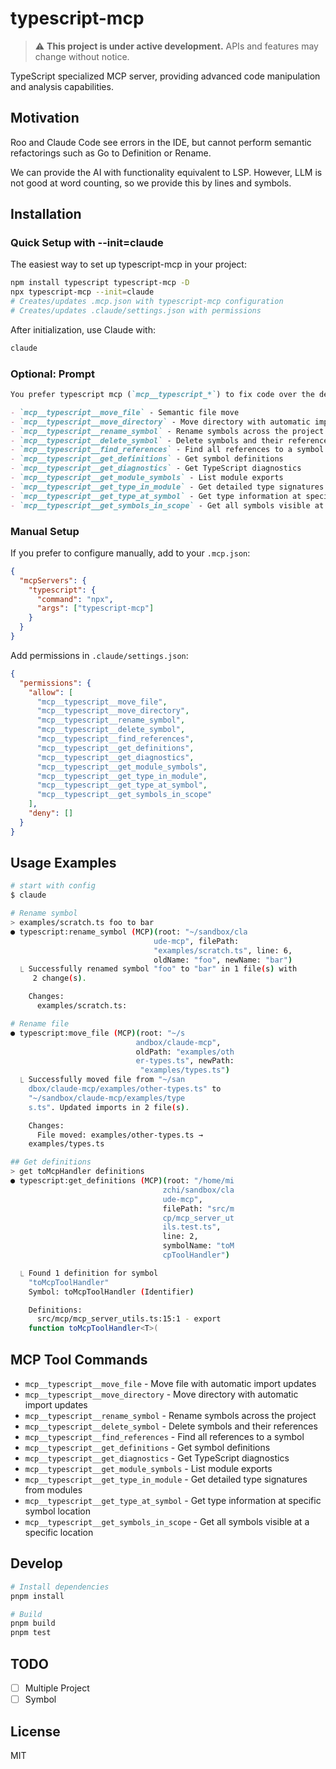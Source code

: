 # typescript-mcp

> ⚠️ **This project is under active development.** APIs and features may change without notice.

TypeScript specialized MCP server, providing advanced code manipulation and analysis capabilities.

## Motivation

Roo and Claude Code see errors in the IDE, but cannot perform semantic refactorings such as Go to Definition or Rename.

We can provide the AI ​​with functionality equivalent to LSP. However, LLM is not good at word counting, so we provide this by lines and symbols.

## Installation

### Quick Setup with --init=claude

The easiest way to set up typescript-mcp in your project:

```bash
npm install typescript typescript-mcp -D
npx typescript-mcp --init=claude
# Creates/updates .mcp.json with typescript-mcp configuration
# Creates/updates .claude/settings.json with permissions
```

After initialization, use Claude with:

```bash
claude
```

### Optional: Prompt

```markdown
You prefer typescript mcp (`mcp__typescript_*`) to fix code over the default `Update` and `Write` tool.

- `mcp__typescript__move_file` - Semantic file move
- `mcp__typescript__move_directory` - Move directory with automatic import updates
- `mcp__typescript__rename_symbol` - Rename symbols across the project
- `mcp__typescript__delete_symbol` - Delete symbols and their references
- `mcp__typescript__find_references` - Find all references to a symbol
- `mcp__typescript__get_definitions` - Get symbol definitions
- `mcp__typescript__get_diagnostics` - Get TypeScript diagnostics
- `mcp__typescript__get_module_symbols` - List module exports
- `mcp__typescript__get_type_in_module` - Get detailed type signatures from modules
- `mcp__typescript__get_type_at_symbol` - Get type information at specific symbol
- `mcp__typescript__get_symbols_in_scope` - Get all symbols visible at a location
```

### Manual Setup

If you prefer to configure manually, add to your `.mcp.json`:

```json
{
  "mcpServers": {
    "typescript": {
      "command": "npx",
      "args": ["typescript-mcp"]
    }
  }
}
```

Add permissions in `.claude/settings.json`:

```json
{
  "permissions": {
    "allow": [
      "mcp__typescript__move_file",
      "mcp__typescript__move_directory",
      "mcp__typescript__rename_symbol",
      "mcp__typescript__delete_symbol",
      "mcp__typescript__find_references",
      "mcp__typescript__get_definitions",
      "mcp__typescript__get_diagnostics",
      "mcp__typescript__get_module_symbols",
      "mcp__typescript__get_type_in_module",
      "mcp__typescript__get_type_at_symbol",
      "mcp__typescript__get_symbols_in_scope"
    ],
    "deny": []
  }
}
```

## Usage Examples

```bash
# start with config
$ claude

# Rename symbol
> examples/scratch.ts foo to bar
● typescript:rename_symbol (MCP)(root: "~/sandbox/cla
                                ude-mcp", filePath:
                                "examples/scratch.ts", line: 6,
                                oldName: "foo", newName: "bar")
  ⎿ Successfully renamed symbol "foo" to "bar" in 1 file(s) with
     2 change(s).

    Changes:
      examples/scratch.ts:

# Rename file
● typescript:move_file (MCP)(root: "~/s
                            andbox/claude-mcp",
                            oldPath: "examples/oth
                            er-types.ts", newPath:
                             "examples/types.ts")
  ⎿ Successfully moved file from "~/san
    dbox/claude-mcp/examples/other-types.ts" to
    "~/sandbox/claude-mcp/examples/type
    s.ts". Updated imports in 2 file(s).

    Changes:
      File moved: examples/other-types.ts →
    examples/types.ts

## Get definitions
> get toMcpHandler definitions
● typescript:get_definitions (MCP)(root: "/home/mi
                                  zchi/sandbox/cla
                                  ude-mcp",
                                  filePath: "src/m
                                  cp/mcp_server_ut
                                  ils.test.ts",
                                  line: 2,
                                  symbolName: "toM
                                  cpToolHandler")

  ⎿ Found 1 definition for symbol
    "toMcpToolHandler"
    Symbol: toMcpToolHandler (Identifier)

    Definitions:
      src/mcp/mcp_server_utils.ts:15:1 - export
    function toMcpToolHandler<T>(

```

## MCP Tool Commands

- `mcp__typescript__move_file` - Move file with automatic import updates
- `mcp__typescript__move_directory` - Move directory with automatic import updates
- `mcp__typescript__rename_symbol` - Rename symbols across the project
- `mcp__typescript__delete_symbol` - Delete symbols and their references
- `mcp__typescript__find_references` - Find all references to a symbol
- `mcp__typescript__get_definitions` - Get symbol definitions
- `mcp__typescript__get_diagnostics` - Get TypeScript diagnostics
- `mcp__typescript__get_module_symbols` - List module exports
- `mcp__typescript__get_type_in_module` - Get detailed type signatures from modules
- `mcp__typescript__get_type_at_symbol` - Get type information at specific symbol location
- `mcp__typescript__get_symbols_in_scope` - Get all symbols visible at a specific location

## Develop

```bash
# Install dependencies
pnpm install

# Build
pnpm build
pnpm test
```

## TODO

- [ ] Multiple Project
- [ ] Symbol

## License

MIT
